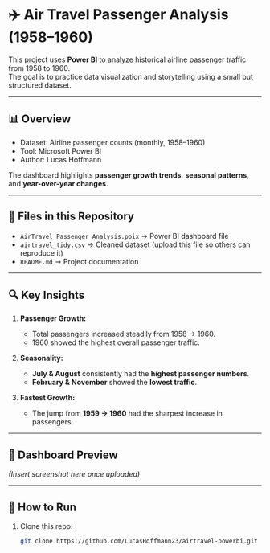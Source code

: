 # ✈️ Air Travel Passenger Analysis (1958–1960)

This project uses **Power BI** to analyze historical airline passenger traffic from 1958 to 1960.  
The goal is to practice data visualization and storytelling using a small but structured dataset.

---

## 📊 Overview
- Dataset: Airline passenger counts (monthly, 1958–1960)  
- Tool: Microsoft Power BI  
- Author: Lucas Hoffmann  

The dashboard highlights **passenger growth trends**, **seasonal patterns**, and **year-over-year changes**.

---

## 📂 Files in this Repository
- `AirTravel_Passenger_Analysis.pbix` → Power BI dashboard file  
- `airtravel_tidy.csv` → Cleaned dataset (upload this file so others can reproduce it)  
- `README.md` → Project documentation  

---

## 🔍 Key Insights
1. **Passenger Growth:**  
   - Total passengers increased steadily from 1958 → 1960.  
   - 1960 showed the highest overall passenger traffic.  

2. **Seasonality:**  
   - **July & August** consistently had the **highest passenger numbers**.  
   - **February & November** showed the **lowest traffic**.  

3. **Fastest Growth:**  
   - The jump from **1959 → 1960** had the sharpest increase in passengers.  

---

## 📸 Dashboard Preview
*(Insert screenshot here once uploaded)*  

---

## 🚀 How to Run
1. Clone this repo:  
   ```bash
   git clone https://github.com/LucasHoffmann23/airtravel-powerbi.git
